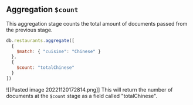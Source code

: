 ## Aggregation `$count`

This aggregation stage counts the total amount of documents passed from the previous stage.

```jsx
db.restaurants.aggregate([
  {
    $match: { "cuisine": "Chinese" }
  },
  {
    $count: "totalChinese"
  }
])
```
![[Pasted image 20221120172814.png]]
This will return the number of documents at the `$count` stage as a field called "totalChinese".